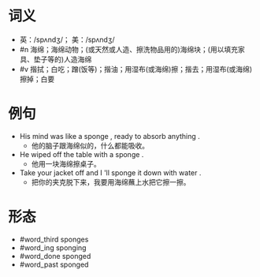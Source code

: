 # 词义
- 英：/spʌndʒ/； 美：/spʌndʒ/
- #n 海绵；海绵动物；(或天然或人造、擦洗物品用的)海绵块；(用以填充家具、垫子等的)人造海绵
- #v 揩拭；白吃；蹭(饭等)；揩油；用湿布(或海绵)擦；揩去；用湿布(或海绵)擦掉；白要
# 例句
- His mind was like a sponge , ready to absorb anything .
	- 他的脑子跟海绵似的，什么都能吸收。
- He wiped off the table with a sponge .
	- 他用一块海绵擦桌子。
- Take your jacket off and I 'll sponge it down with water .
	- 把你的夹克脱下来，我要用海绵蘸上水把它擦一擦。
# 形态
- #word_third sponges
- #word_ing sponging
- #word_done sponged
- #word_past sponged
